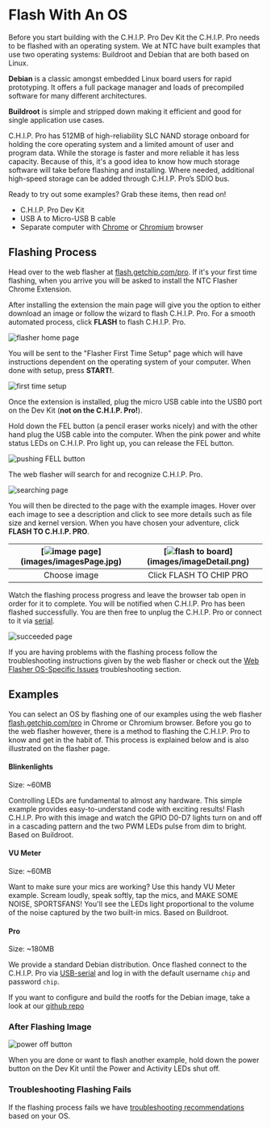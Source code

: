 # Flash With An OS

Before you start building with the C.H.I.P. Pro Dev Kit the C.H.I.P. Pro needs to be flashed with an operating system. We at NTC have built examples that use two operating systems: Buildroot and Debian that are both based on Linux. 

**Debian** is a classic amongst embedded Linux board users for rapid prototyping. It offers a full package manager and loads of precompiled software for many different architectures. 

**Buildroot** is simple and stripped down making it efficient and good for single application use cases. 

C.H.I.P. Pro has 512MB of high-reliability SLC NAND storage onboard for holding the core operating system and a limited amount of user and program data. While the storage is faster and more reliable it has less capacity. Because of this, it's a good idea to know how much storage software will take before flashing and installing. Where needed, additional high-speed storage can be added through C.H.I.P. Pro’s SDIO bus.

Ready to try out some examples? Grab these items, then read on!

 * C.H.I.P. Pro Dev Kit
 * USB A to Micro-USB B cable
 * Separate computer with [Chrome](https://www.google.com/chrome/browser/desktop/index.html) or [Chromium](https://www.chromium.org/getting-involved/download-chromium) browser 


## Flashing Process
Head over to the web flasher at [flash.getchip.com/pro](http://flash.getchip.com/pro). If it's your first time flashing, when you arrive you will be asked to install the NTC Flasher Chrome Extension.

After installing the extension the main page will give you the option to either download an image or follow the wizard to flash C.H.I.P. Pro. For a smooth automated process, click **FLASH** to flash C.H.I.P. Pro.

![flasher home page](images/main.png)

You will be sent to the "Flasher First Time Setup" page which will have instructions dependent on the operating system of your computer. When done with setup, press **START!**.

![first time setup](images/firstsetup.png)

Once the extension is installed, plug the micro USB cable into the USB0 port on the Dev Kit (**not on the C.H.I.P. Pro!**). 

Hold down the FEL button (a pencil eraser works nicely) and with the other hand plug the USB cable into the computer. When the pink power and white status LEDs on C.H.I.P. Pro light up, you can release the FEL button.

![pushing FELL button](images/pressPlug.jpg)

The web flasher will search for and recognize C.H.I.P. Pro.

![searching page](images/searchFlash.png) 

You will then be directed to the page with the example images. Hover over each image to see a description and click to see more details such as file size and kernel version. When you have chosen your adventure, click **FLASH TO C.H.I.P. PRO**.

[![image page](images/imagesPage.png)] (images/imagesPage.jpg) | [![flash to board](images/imageDetail.png)] (images/imageDetail.png) | 
|:---:|:---:|
| Choose image | Click FLASH TO CHIP PRO |

Watch the flashing process progress and leave the browser tab open in order for it to complete. You will be notified when C.H.I.P. Pro has been flashed successfully. You are then free to unplug the C.H.I.P. Pro or connect to it via [serial](https://docs.getchip.com/chip_pro.html#usb-serial-uart1-connection). 

![succeeded page](images/flashFinish.png)

If you are having problems with the flashing process follow the troubleshooting instructions given by the web flasher or check out the [Web Flasher OS-Specific Issues](https://docs.getchip.com/chip.html#web-flasher-os-specific-issues) troubleshooting section. 


## Examples

You can select an OS by flashing one of our examples using the web flasher [flash.getchip.com/pro](http://flash.getchip.com/pro) in Chrome or Chromium browser. Before you go to the web flasher however, there is a method to flashing the C.H.I.P. Pro to know and get in the habit of. This process is explained below and is also illustrated on the flasher page.

#### Blinkenlights

Size: ~60MB

Controlling LEDs are fundamental to almost any hardware. This simple example provides easy-to-understand code with exciting results! Flash C.H.I.P. Pro with this image and watch the GPIO D0-D7 lights turn on and off in a cascading pattern and the two PWM LEDs pulse from dim to bright. Based on Buildroot.

#### VU Meter

Size: ~60MB

Want to make sure your mics are working? Use this handy VU Meter example. Scream loudly, speak softly, tap the mics, and MAKE SOME NOISE, SPORTSFANS! You'll see the LEDs light proportional to the volume of the noise captured by the two built-in mics. Based on Buildroot.

#### Pro

Size: ~180MB

We provide a standard Debian distribution. Once flashed connect to the C.H.I.P. Pro via [USB-serial](https://docs.getchip.com/chip_pro_devkit.html#usb-serial-uart1-connection) and log in with the default username `chip` and password `chip`.

If you want to configure and build the rootfs for the Debian image, take a look at our [github repo](https://github.com/NextThingCo/chip-os-pro)

### After Flashing Image

![power off button](images/poweroffB.gif)

When you are done or want to flash another example, hold down the power button on the Dev Kit until the Power and Activity LEDs shut off.

### Troubleshooting Flashing Fails

If the flashing process fails we have [troubleshooting recommendations](https://docs.getchip.com/chip.html#web-flasher-os-specific-issues) based on your OS. 
